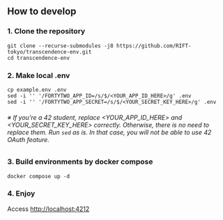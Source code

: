 ## How to develop
### 1. Clone the repository
```
git clone --recurse-submodules -j8 https://github.com/RIFT-tokyo/transcendence-env.git
cd transcendence-env
```

### 2. Make local .env
```
cp example.env .env
sed -i '' '/FORTYTWO_APP_ID=/s/$/<YOUR_APP_ID_HERE>/g' .env
sed -i '' '/FORTYTWO_APP_SECRET=/s/$/<YOUR_SECRET_KEY_HERE>/g' .env
```
###### ※ If you're a 42 student, replace <YOUR_APP_ID_HERE> and <YOUR_SECRET_KEY_HERE> correctly. Otherwise, there is no need to replace them. Run `sed` as is. In that case, you will not be able to use 42 OAuth feature.

### 3. Build environments by docker compose
```
docker compose up -d
```

### 4. Enjoy
Access [http://localhost:4212](http://localhost:4212)
